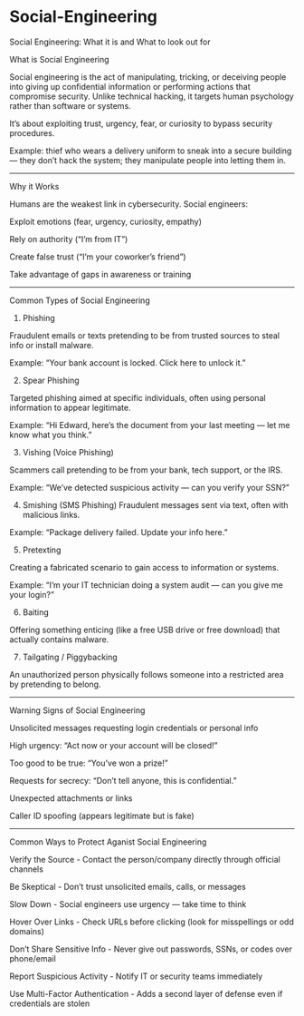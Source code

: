 # Social-Engineering
Social Engineering: What it is and What to look out for

What is Social Engineering 

  Social engineering is the act of manipulating, tricking, or deceiving people into giving up confidential information or performing actions that compromise security.         Unlike technical hacking, it targets human psychology rather than software or systems.

  It’s about exploiting trust, urgency, fear, or curiosity to bypass security procedures.

  Example: thief who wears a delivery uniform to sneak into a secure building — they don’t hack the system; they manipulate people into letting them in.

-----------------------------------------------------------------------------------------------------------------------------------------------------------------------------

Why it Works

Humans are the weakest link in cybersecurity. Social engineers:

  Exploit emotions (fear, urgency, curiosity, empathy)

  Rely on authority (“I’m from IT”)

  Create false trust (“I’m your coworker’s friend”)

  Take advantage of gaps in awareness or training

-----------------------------------------------------------------------------------------------------------------------------------------------------------------------------

Common Types of Social Engineering 

1. Phishing

  Fraudulent emails or texts pretending to be from trusted sources to steal info or install malware.

  Example: “Your bank account is locked. Click here to unlock it.”


2. Spear Phishing

  Targeted phishing aimed at specific individuals, often using personal information to appear legitimate.

  Example: “Hi Edward, here’s the document from your last meeting — let me know what you think.”


3. Vishing (Voice Phishing)

  Scammers call pretending to be from your bank, tech support, or the IRS.

  Example: “We’ve detected suspicious activity — can you verify your SSN?”


4. Smishing (SMS Phishing)
  Fraudulent messages sent via text, often with malicious links.

  Example: “Package delivery failed. Update your info here.”


5. Pretexting

  Creating a fabricated scenario to gain access to information or systems.

  Example: “I’m your IT technician doing a system audit — can you give me your login?”


6. Baiting

  Offering something enticing (like a free USB drive or free download) that actually contains malware.


7. Tailgating / Piggybacking

  An unauthorized person physically follows someone into a restricted area by pretending to belong.

-----------------------------------------------------------------------------------------------------------------------------------------------------------------------------

Warning Signs of Social Engineering 

  Unsolicited messages requesting login credentials or personal info

  High urgency: “Act now or your account will be closed!”

  Too good to be true: “You’ve won a prize!”

  Requests for secrecy: “Don’t tell anyone, this is confidential.”
  
  Unexpected attachments or links

  Caller ID spoofing (appears legitimate but is fake)

-----------------------------------------------------------------------------------------------------------------------------------------------------------------------------

Common Ways to Protect Aganist Social Engineering 

Verify the Source	- Contact the person/company directly through official channels

Be Skeptical - Don’t trust unsolicited emails, calls, or messages

Slow Down	- Social engineers use urgency — take time to think

Hover Over Links - Check URLs before clicking (look for misspellings or odd domains)

Don’t Share Sensitive Info - Never give out passwords, SSNs, or codes over phone/email

Report Suspicious Activity - Notify IT or security teams immediately

Use Multi-Factor Authentication	- Adds a second layer of defense even if credentials are stolen

















































































































